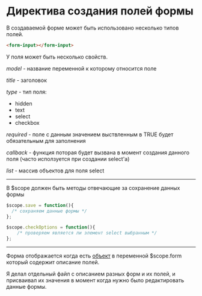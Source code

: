 # Директива создания полей формы

В создаваемой форме может быть использовано несколько типов полей.

```html
<form-input></form-input>
```


У поля может быть несколько свойств.

*model* - название переменной к которому относится поле

*title* - заголовок

*type* - тип поля:

* hidden
* text
* select
* checkbox

*required* - поле с данным значением выствленным в TRUE будет обязательным для заполнения

*callback* - функция поторая будет вызвана в момент создания данного поля (часто исползуется при создании select'a)

*list* - массив объектов для поля select

---

В $scope должен быть методы отвечающие за сохранение данных формы

```js
$scope.save = function(){
  /* сохраняем данные формы */
};

```

```js
$scope.checkOptions = function(){
    /* проверяем является ли элемент select выбранным */
};
```

---


Форма отображается когда есть [объект](form-src.js) в переменной $scope.form который содержит описание полей.

Я делал отдельный файл с описанием разных форм и их полей, и присваивал их значения в момент когда нужно было редактировать данные формы.




